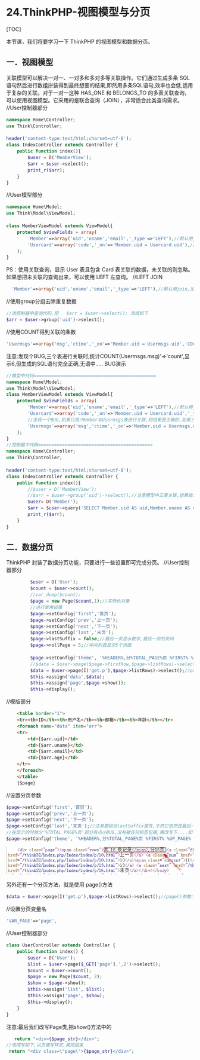# 24.ThinkPHP-视图模型与分页
[TOC]

本节课，我们将要学习一下 ThinkPHP 的视图模型和数据分页。
## 一．视图模型
关联模型可以解决一对一、一对多和多对多等关联操作。它们通过生成多条 SQL 语句然后进行数组拼装得到最终想要的结果,即然用多条SQL语句,效率也会低,适用于复杂的关联。对于一对一这种 HAS_ONE 和 BELONGS_TO 的多表关联查询，可以使用视图模型。它采用的是联合查询（JOIN），非常适合此类查询需求。
//User控制器部分
```php
namespace Home\Controller;
use Think\Controller;

header('content-type:text/html;charset=utf-8');
class IndexController extends Controller {
    public function index(){
        $user = D('MemberView');
        $arr = $user->select();
        print_r($arr);
    }
}
```
//User模型部分
```php
namespace Home\Model;
use Think\Model\ViewModel;

class MemberViewModel extends ViewModel{
    protected $viewFields = array(
        'Member'=>array('uid','uname','email','_type'=>'LEFT'),//默认用join,加上条件后成left join
        'Usercard'=>array('code','_on'=>'Member.uid = Usercard.uid'),//如果不加条件就是笛卡尔乘积
    );
}
```
PS：使用关联查询，显示 User 表且包含 Card 表关联的数据，未关联的则忽略。如果想把未关联的查询出来，可以使用 LEFT 左查询。
//LEFT JOIN
```php
  'Member'=>array('uid','uname','email','_type'=>'LEFT'),//默认用join,加上条件后成left join
```
//使用group分组去除重复数据
```php
//改控制器中查询代码,把   $arr = $user->select(); 改成如下
$arr = $user->group('uid')->select();
```
//使用COUNT得到关联的条数
```php
'Usermsgs'=>array('msg','ctime','_on'=>'Member.uid = Usermsgs.uid','COUNT(Usermsgs.msg)'=>'count'),//它如果有多条留言,则会出现多条数据,如果我们只要首条,则查询时加上->group('uid'),还可以进行留言条数统计
```
注意:发现个BUG,三个表进行关联时,统计COUNT(Usermsgs.msg)'=>'count',显示6,但生成的SQL语句完全正确,无语中.....
BUG演示
```php
//模型中代码==============================================
namespace Home\Model;
use Think\Model\ViewModel;
class MemberViewModel extends ViewModel{
    protected $viewFields = array(
        'Member'=>array('uid','uname','email','_type'=>'LEFT'),//默认用join,加上条件后成left join
        'Usercard'=>array('code','_on'=>'Member.uid = Usercard.uid','_type'=>'LEFT'),//如果不加条件就是笛卡尔乘积
        //发现一个BUG,如果只用:Member与Usermsgs表进行关联,则结果是正确的,如果三表连接,SQL语句没问题,在SQL查询器是查询OK,但返回结果错了,用户uid=1的留言数显示6条,实际只有3条.
        'Usermsgs'=>array('msg','ctime','_on'=>'Member.uid = Usermsgs.uid','COUNT(Usermsgs.msg)'=>'count'),//它如果有多条留言,则会出现多条数据,如果我们只要首条,则查询时加上->group('uid'),还可以进行留言条数统计
    );
}
//控制器中代码===========================================
namespace Home\Controller;
use Think\Controller;

header('content-type:text/html;charset=utf-8');
class IndexController extends Controller {
    public function index(){
        //$user = D('MemberView');
        //$arr = $user->group('uid')->select();//注意模型中三表关联,结果统计uid=1的用户留言数是6,但下面SQL语句也是它生成的,在SQL查询分析器中得到结果是3,用它query()方法执行SQL语句也是3,无语啊......
        $user= D('Member');
        $arr = $user->query('SELECT Member.uid AS uid,Member.uname AS uname,Member.email AS email,Usermsgs.msg AS msg,Usermsgs.ctime AS ctime,COUNT(Usermsgs.msg) AS count FROM think_member Member LEFT JOIN think_usermsgs Usermsgs ON Member.uid = Usermsgs.uid GROUP BY Member.uid');
        print_r($arr);
    }
}
```



## 二．数据分页
ThinkPHP 封装了数据分页功能，只要进行一些设置即可完成分页。
//User控制器部分
```php
         $user = D('User');
         $count = $user->count();
         //var_dump($count);
         $page = new Page($count,1);//实例化对象
         //进行常用设置
         $page->setConfig('first','首页');
         $page->setConfig('prev','上一页');
         $page->setConfig('next','下一页');
         $page->setConfig('last','末页');
         $page->lastSuffix = false;//最后一页显示数字,最后一页的页码
         $page->rollPage = 5;//中间列表显示5个页面

         $page->setConfig('theme', '%HEADER%,分%TOTAL_PAGE%页 %FIRST% %UP_PAGE% %LINK_PAGE% %DOWN_PAGE% %END%');
         //$data = $user->page($page->firstRow,$page->listRows)->select();
         $data = $user->page(I('get.p'),$page->listRows)->select();//page()参数:page(页码,每页显示数量)
         $this->assign('data',$data);
         $this->assign('page',$page->show());
         $this->display();
```
//模版部分
```html
	<table border="1">
	<tr><th>ID</th><th>用户名</th><th>邮箱</th><th>年龄</th></tr>
	<foreach name="data" item="arr">
	<tr>
		<td>{$arr.uid}</td>
		<td>{$arr.uname}</td>
		<td>{$arr.email}</td>
		<td>{$arr.age}</td>
	</tr>
	</foreach>
	</table>
	{$page}
```
//设置分页参数
```php
$page->setConfig('first','首页');
$page->setConfig('prev','上一页');
$page->setConfig('next','下一页');
$page->setConfig('last','末页');//注意要结合lastSuffix属性,不然它依然是最后一页的页码
//在显示的时候分'%TOTAL_PAGE%页'部分有点小BUG,没有被任何标签包围,需改写下....如下图
$page->setConfig('theme', '%HEADER%,分%TOTAL_PAGE%页 %FIRST% %UP_PAGE% %LINK_PAGE% %DOWN_PAGE% %END%');
```
![](./_image/2018-07-23-11-19-13.jpg)


 另外还有一个分页方法，就是使用 page()方法
```php
$data = $user->page(I('get.p'),$page->listRows)->select();//page()参数:page(页码,每页显示数量)
```
//设置分页变量名
```php
'VAR_PAGE'=>'page',
```
//User控制器部分
```php
class UserController extends Controller {
    public function index() {
        $user = D('User');
        $list = $user->page($_GET['page'].',2')->select();
        $count = $user->count();
        $page = new Page($count, 2);
        $show = $page->show();
        $this->assign('list', $list);
        $this->assign('page', $show);
        $this->display();
    }
}
```
注意:最后我们改写Page类,把show()方法中的
```php
   return "<div>{$page_str}</div>"; 
//改成写如下,以方便写样式.美完结束
 return "<div class=\"page\">{$page_str}</div>";
```
